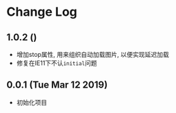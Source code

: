 # Change Log

## 1.0.2 ()

-   增加stop属性, 用来组织自动加载图片, 以便实现延迟加载
-   修复在IE11下不认`initial`问题


## 0.0.1 (Tue Mar 12 2019)

-   初始化项目
